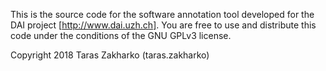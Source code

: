 This is the source code for the software annotation tool developed for the DAI project
[http://www.dai.uzh.ch]. You are free to use and distribute this code under the conditions of 
the GNU GPLv3 license. 

Copyright 2018 Taras Zakharko (taras.zakharko)




